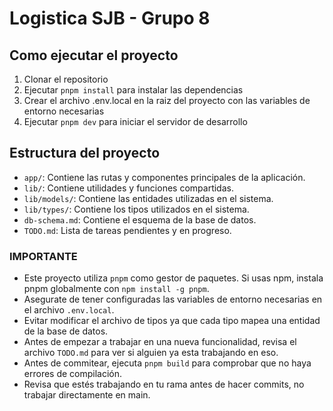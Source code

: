# Logistica SJB - Grupo 8

## Como ejecutar el proyecto
1. Clonar el repositorio
2. Ejecutar `pnpm install` para instalar las dependencias
3. Crear el archivo .env.local en la raiz del proyecto con las variables de entorno necesarias
4. Ejecutar `pnpm dev` para iniciar el servidor de desarrollo

## Estructura del proyecto

- `app/`: Contiene las rutas y componentes principales de la aplicación.
- `lib/`: Contiene utilidades y funciones compartidas.
- `lib/models/`: Contiene las entidades utilizadas en el sistema.
- `lib/types/`: Contiene los tipos utilizados en el sistema.
- `db-schema.md`: Contiene el esquema de la base de datos.
- `TODO.md`: Lista de tareas pendientes y en progreso.

### IMPORTANTE
- Este proyecto utiliza `pnpm` como gestor de paquetes. Si usas npm, instala pnpm globalmente con `npm install -g pnpm`.
- Asegurate de tener configuradas las variables de entorno necesarias en el archivo `.env.local`.
- Evitar modificar el archivo de tipos ya que cada tipo mapea una entidad de la base de datos.
- Antes de empezar a trabajar en una nueva funcionalidad, revisa el archivo `TODO.md` para ver si alguien ya esta trabajando en eso.
- Antes de commitear, ejecuta `pnpm build` para comprobar que no haya errores de compilación.
- Revisa que estés trabajando en tu rama antes de hacer commits, no trabajar directamente en main.